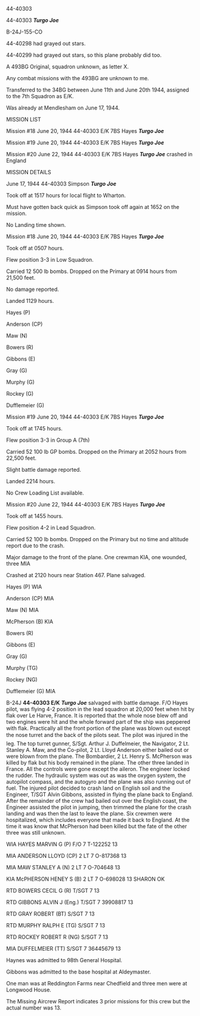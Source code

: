 





44-40303






 




44-40303 ***Turgo Joe***

B-24J-155-CO

44-40298 had grayed out stars.

44-40299 had grayed out stars, so this plane probably did
too.

A 493BG Original, squadron unknown, as letter X.

Any combat missions with the 493BG are unknown to me.

Transferred to the 34BG between June 11th and June 20th
1944, assigned to the 7th Squadron as E/K.

Was already at Mendlesham on June 17, 1944\.

MISSION LIST

Mission #18 June 20, 1944 44-40303 E/K 7BS Hayes ***Turgo
Joe***

Mission #19 June 20, 1944 44-40303 E/K 7BS Hayes ***Turgo
Joe***

Mission #20 June 22, 1944 44-40303 E/K 7BS Hayes ***Turgo
Joe*** crashed in England

MISSION DETAILS


June 17, 1944 44-40303 Simpson ***Turgo Joe***

Took off at 1517 hours for local flight to Wharton.

Must have gotten back quick as Simpson took off again at
1652 on the mission.

No Landing time shown.

Mission #18 June 20, 1944 44-40303 E/K 7BS Hayes ***Turgo
Joe***

Took off at 0507 hours.

Flew position 3-3 in Low Squadron.

Carried 12 500 lb bombs. Dropped on the Primary at 0914
hours from 21,500 feet.

No damage reported.

Landed 1129 hours.

Hayes (P)

Anderson (CP)

Maw (N)

Bowers (R)

Gibbons (E)

Gray (G)

Murphy (G)

Rockey (G)

Dufflemeier (G)

Mission #19 June 20, 1944 44-40303 E/K 7BS Hayes ***Turgo
Joe***

Took off at 1745 hours.

Flew position 3-3 in Group A (7th)

Carried 52 100 lb GP bombs. Dropped on the Primary at 2052
hours from 22,500 feet.

Slight battle damage reported.

Landed 2214 hours.

No Crew Loading List available.

Mission #20 June 22, 1944 44-40303 E/K 7BS Hayes ***Turgo
Joe***

Took off at 1455 hours.

Flew position 4-2 in Lead Squadron.

Carried 52 100 lb bombs. Dropped on the Primary but no time
and altitude report due to the crash.

Major damage to the front of the plane. One crewman KIA, one
wounded, three MIA

Crashed at 2120 hours near Station 467\. Plane salvaged.

Hayes (P) WIA

Anderson (CP) MIA

Maw (N) MIA

McPherson (B) KIA

Bowers (R)

Gibbons (E)

Gray (G)

Murphy (TG)

Rockey (NG)

Dufflemeier (G) MIA

B-24J **44-40303 E/K** ***Turgo Joe*** salvaged with
battle damage. F/O Hayes pilot, was flying 4-2 position in the lead squadron at
20,000 feet when hit by flak over Le Harve, France. It is reported that the
whole nose blew off and two engines were hit and the whole forward part of the
ship was peppered with flak. Practically all the front portion of the plane was
blown out except the nose turret and the back of the pilots seat. The pilot
was injured in the leg. The top turret gunner, S/Sgt. Arthur J. Duffelmeier,
the Navigator, 2 Lt. Stanley A. Maw, and the Co-pilot, 2 Lt. Lloyd Anderson
either bailed out or were blown from the plane. The Bombardier, 2 Lt. Henry S.
McPherson was killed by flak but his body remained in the plane. The other
three landed in France. All the controls were gone except the aileron. The
engineer locked the rudder. The hydraulic system was out as was the oxygen
system, the autopilot compass, and the autogyro and the plane was also running
out of fuel. The injured pilot decided to crash land on English soil and the
Engineer, T/SGT Alvin Gibbons, assisted in flying the plane back to England.
After the remainder of the crew had bailed out over the English coast, the
Engineer assisted the pilot in jumping, then trimmed the plane for the crash
landing and was then the last to leave the plane. Six crewmen were
hospitalized, which includes everyone that made it back to England. At the time
it was know that McPherson had been killed but the fate of the other three was
still unknown.

WIA HAYES MARVIN G
(P)
F/O
7
T-122252 13

MIA ANDERSON LLOYD
(CP)
2 LT
7
O-817368 13

MIA MAW STANLEY A
(N)
2 LT
7
O-704648 13

KIA McPHERSON HENEY S (B)
2 LT
7 O-698028
13 SHARON OK

RTD BOWERS CECIL G
(R)
T/SGT 7
13

RTD GIBBONS ALVIN J
(Eng.)
T/SGT
7
39908817 13

RTD GRAY ROBERT
(BT)
S/SGT
7
13

RTD MURPHY RALPH E
(TG)
S/SGT 7
13

RTD ROCKEY ROBERT R
(NG)
S/SGT
7
13

MIA DUFFELMEIER
(TT)
S/SGT
7
36445679 13

Haynes was admitted to 98th General Hospital.

Gibbons was admitted to the base hospital at Aldeymaster.

One man was at Reddington Farms near Chedfield and three men
were at Longwood House.

The Missing Aircrew Report indicates 3 prior missions for
this crew but the actual number was 13\.




